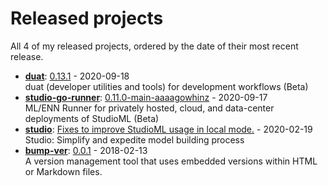 # Released projects

All <!-- release_count starts -->4<!-- release_count ends --> of my released projects, ordered by the date of their most recent release.

<!-- recent_releases starts -->
* **[duat](https://github.com/karlmutch/duat)**: [0.13.1](https://github.com/karlmutch/duat/releases/tag/0.13.1) - 2020-09-18
<br>duat (developer utilities and tools) for development workflows  (Beta)
* **[studio-go-runner](https://github.com/leaf-ai/studio-go-runner)**: [0.11.0-main-aaaagowhinz](https://github.com/leaf-ai/studio-go-runner/releases/tag/0.11.0-main-aaaagowhinz) - 2020-09-17
<br>ML/ENN Runner for privately hosted, cloud, and data-center deployments of StudioML (Beta)
* **[studio](https://github.com/studioml/studio)**: [Fixes to improve StudioML usage in local mode.](https://github.com/studioml/studio/releases/tag/0.0.15) - 2020-02-19
<br>Studio: Simplify and expedite model building process
* **[bump-ver](https://github.com/karlmutch/bump-ver)**: [0.0.1](https://github.com/karlmutch/bump-ver/releases/tag/0.0.1) - 2018-02-13
<br>A version management tool that uses embedded versions within HTML or Markdown files.
<!-- recent_releases ends -->
